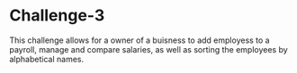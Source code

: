 # Challenge-3
This challenge allows for a owner of a buisness to add employess to a payroll, manage and compare salaries, as well as sorting the employees by alphabetical names.
